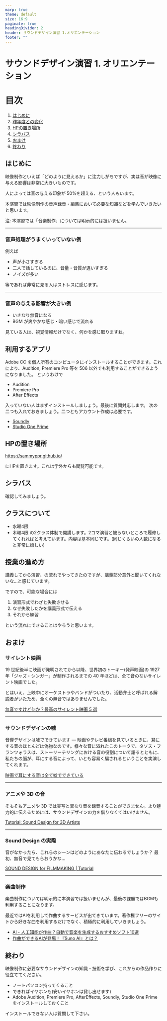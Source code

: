 ```yaml
---
marp: true
theme: default
size: 16:9
paginate: true
headingDivider: 2
header: サウンドデザイン演習 1.オリエンテーション
footer: ""
---
```


# サウンドデザイン演習 1. オリエンテーション<!-- omit in toc -->

# 目次<!-- omit in toc -->

1. [はじめに](#はじめに)
2. [昨年度との変化](#昨年度との変化)
3. [HPの置き場所](#hpの置き場所)
4. [シラバス](#シラバス)
5. [おまけ](#おまけ)
6. [終わり](#終わり)

## はじめに

映像制作といえば「どのように見えるか」に注力しがちですが、実は音が映像に与える影響は非常に大きいものです。

人によっては音の与える印象が 50%を超える、という人もいます。

本演習では映像制作の音声録音・編集において必要な知識などを学んでいきたいと思います。

注: 本演習では「音楽制作」については明示的には扱いません。

---

### 音声処理がうまくいっていない例

例えば

- 声が小さすぎる
- 二人で話しているのに、音量・音質が違いすぎる
- ノイズが多い

等であれば非常に見る人はストレスに感じます。

---

### 音声の与える影響が大きい例

- いきなり無音になる
- BGM が爽やかな感じ・暗い感じで流れる

見ている人は、視覚情報だけでなく、何かを感じ取りますね。

## 利用するアプリ

Adobe CC を個人所有のコンピュータにインストールすることができます。これにより、Audition, Premiere Pro 等を 506 以外でも利用することができるようになりました。
というわけで

- Audition
- Premiere Pro
- After Effects

入っていない人はまずインストールしましょう。最後に質問対応します。
次の二つも入れておきましょう。二つともアカウント作成は必要です。

- [Soundly](https://getsoundly.com/)
- [Studio One Prime](https://www.mi7.co.jp/products/presonus/studioone/prime/)

## HPの置き場所

https://sammyppr.github.io/

にHPを置きます。これは学外からも閲覧可能です。

## シラバス

確認してみましょう。

## クラスについて
- 水曜4限
- 木曜4限
の2クラス体制で開講します。2コマ演習と被らないところで履修してくれればと考えています。内容は基本同じです。(同じくらいの人数になると非常に嬉しい)

## 授業の進め方
講義してから演習、の流れでやってきたのですが、講義部分意外と聞いてくれないな...と感じています。

ですので、可能な場合には
1. 演習形式でわざと失敗させる
2. なぜ失敗したかを講義形式で伝える
3. それから練習

という流れにできることはやろうと思います。


## おまけ

### サイレント映画

19 世紀後半に映画が発明されてから以降、世界初のトーキー(発声映画)の 1927 年「ジャズ・シンガー」が制作されるまでの 40 年ほどは、全て音のないサイレント映画でした。

とはいえ、上映中にオーケストラやバンドがついたり、活動弁士と呼ばれる解説者がいたため、全くの無音ではありませんでした。

[無音ですけど何か？最高のサイレント映画 5 選](https://ciatr.jp/topics/308882)

---

### サウンドデザインの嘘

音響デザインは嘘でできています ― 映画やテレビ番組を見ているときに、耳にする音のほとんどは偽物なのです。様々な音に溢れたこのトークで、タソス・フランツォラスは、ストーリーテリングにおける音の役割について語るとともに、私たちの脳が、耳にする音によって、いとも容易く騙されるということを実演してくれます。

[映画で耳にする音は全て嘘でできている](https://www.youtube.com/watch?v=jDy5j0c6TrU)

---

### アニメや 3D の音

そもそもアニメや 3D では実写と異なり音を録音することができません。より魅力的に伝えるためには、サウンドデザインの力を借りなくてはいけません。

[Tutorial: Sound Design for 3D Artists](https://www.youtube.com/watch?v=jjBNjvNIlQ4)

---

### Sound Design の実際

音がなかったら、これらのシーンはどのようにあなたに伝わるでしょうか？
最初、無音で見てもらおうかな...

[SOUND DESIGN for FILMMAKING | Tutorial](https://www.youtube.com/watch?v=MwksKUJSZ9s)

---
### 楽曲制作
楽曲制作については明示的に本演習では扱いませんが、最後の課題ではBGMも利用することになります。

最近ではAIを利用して作曲するサービスが出てきています。著作権フリーのサイトから好きな曲を利用するだけでなく、積極的に利用していきましょう。

- [AI・人工知能が作曲？自動で音楽を生成するおすすめソフト10選](https://aismiley.co.jp/ai_news/6-ai-softwares-that-automatically-compose-music/)
- [作曲ができるAIが登場！『Suno AI』とは？](https://romptn.com/article/27764#toc4)

## 終わり

映像制作に必要なサウンドデザインの知識・技術を学び、これからの作品作りに役立ててください。

- ノートパソコン持ってくること
- できればイヤホンも(安いイヤホンは貸し出せます)
- Adobe Audition, Premiere Pro, AfterEffects, Soundly, Studio One Prime をインストールしておくこと

インストールできない人は質問して下さい。